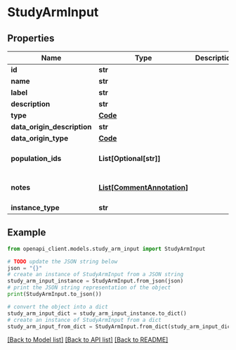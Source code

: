 # StudyArmInput


## Properties

Name | Type | Description | Notes
------------ | ------------- | ------------- | -------------
**id** | **str** |  | 
**name** | **str** |  | 
**label** | **str** |  | [optional] 
**description** | **str** |  | [optional] 
**type** | [**Code**](Code.md) |  | 
**data_origin_description** | **str** |  | 
**data_origin_type** | [**Code**](Code.md) |  | 
**population_ids** | **List[Optional[str]]** |  | [optional] [default to []]
**notes** | [**List[CommentAnnotation]**](CommentAnnotation.md) |  | [optional] [default to []]
**instance_type** | **str** |  | 

## Example

```python
from openapi_client.models.study_arm_input import StudyArmInput

# TODO update the JSON string below
json = "{}"
# create an instance of StudyArmInput from a JSON string
study_arm_input_instance = StudyArmInput.from_json(json)
# print the JSON string representation of the object
print(StudyArmInput.to_json())

# convert the object into a dict
study_arm_input_dict = study_arm_input_instance.to_dict()
# create an instance of StudyArmInput from a dict
study_arm_input_from_dict = StudyArmInput.from_dict(study_arm_input_dict)
```
[[Back to Model list]](../README.md#documentation-for-models) [[Back to API list]](../README.md#documentation-for-api-endpoints) [[Back to README]](../README.md)


